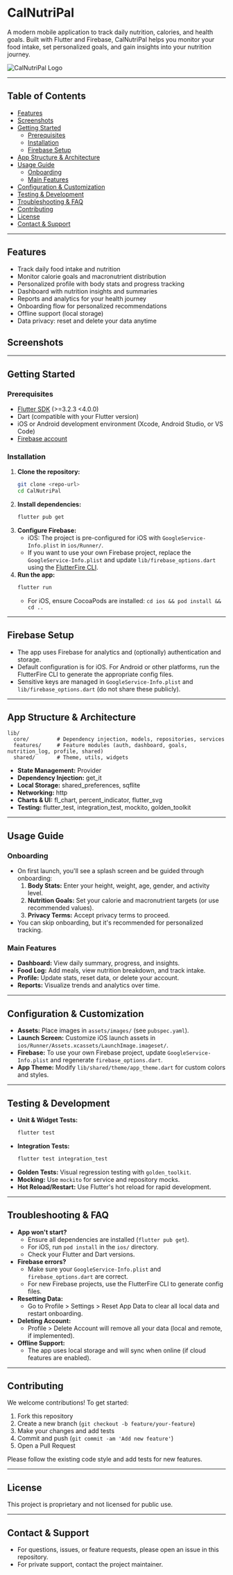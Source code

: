 # CalNutriPal

A modern mobile application to track daily nutrition, calories, and health goals. Built with Flutter and Firebase, CalNutriPal helps you monitor your food intake, set personalized goals, and gain insights into your nutrition journey.

![CalNutriPal Logo](assets/images/app_logo.png)

---

## Table of Contents

- [Features](#features)
- [Screenshots](#screenshots)
- [Getting Started](#getting-started)
  - [Prerequisites](#prerequisites)
  - [Installation](#installation)
  - [Firebase Setup](#firebase-setup)
- [App Structure & Architecture](#app-structure--architecture)
- [Usage Guide](#usage-guide)
  - [Onboarding](#onboarding)
  - [Main Features](#main-features)
- [Configuration & Customization](#configuration--customization)
- [Testing & Development](#testing--development)
- [Troubleshooting & FAQ](#troubleshooting--faq)
- [Contributing](#contributing)
- [License](#license)
- [Contact & Support](#contact--support)

---

## Features

- Track daily food intake and nutrition
- Monitor calorie goals and macronutrient distribution
- Personalized profile with body stats and progress tracking
- Dashboard with nutrition insights and summaries
- Reports and analytics for your health journey
- Onboarding flow for personalized recommendations
- Offline support (local storage)
- Data privacy: reset and delete your data anytime

## Screenshots

<!-- Add screenshots in assets/images/screenshots/ and reference here -->
<!-- ![Dashboard](assets/images/screenshots/dashboard.png) -->
<!-- ![Food Log](assets/images/screenshots/food_log.png) -->

---

## Getting Started

### Prerequisites

- [Flutter SDK](https://flutter.dev/docs/get-started/install) (>=3.2.3 <4.0.0)
- Dart (compatible with your Flutter version)
- iOS or Android development environment (Xcode, Android Studio, or VS Code)
- [Firebase account](https://firebase.google.com/)

### Installation

1. **Clone the repository:**
   ```bash
   git clone <repo-url>
   cd CalNutriPal
   ```
2. **Install dependencies:**
   ```bash
   flutter pub get
   ```
3. **Configure Firebase:**
   - iOS: The project is pre-configured for iOS with `GoogleService-Info.plist` in `ios/Runner/`.
   - If you want to use your own Firebase project, replace the `GoogleService-Info.plist` and update `lib/firebase_options.dart` using the [FlutterFire CLI](https://firebase.flutter.dev/docs/cli/).
4. **Run the app:**
   ```bash
   flutter run
   ```
   - For iOS, ensure CocoaPods are installed: `cd ios && pod install && cd ..`

---

## Firebase Setup

- The app uses Firebase for analytics and (optionally) authentication and storage.
- Default configuration is for iOS. For Android or other platforms, run the FlutterFire CLI to generate the appropriate config files.
- Sensitive keys are managed in `GoogleService-Info.plist` and `lib/firebase_options.dart` (do not share these publicly).

---

## App Structure & Architecture

```
lib/
  core/         # Dependency injection, models, repositories, services
  features/     # Feature modules (auth, dashboard, goals, nutrition_log, profile, shared)
  shared/       # Theme, utils, widgets
```

- **State Management:** Provider
- **Dependency Injection:** get_it
- **Local Storage:** shared_preferences, sqflite
- **Networking:** http
- **Charts & UI:** fl_chart, percent_indicator, flutter_svg
- **Testing:** flutter_test, integration_test, mockito, golden_toolkit

---

## Usage Guide

### Onboarding

- On first launch, you'll see a splash screen and be guided through onboarding:
  1. **Body Stats:** Enter your height, weight, age, gender, and activity level.
  2. **Nutrition Goals:** Set your calorie and macronutrient targets (or use recommended values).
  3. **Privacy Terms:** Accept privacy terms to proceed.
- You can skip onboarding, but it's recommended for personalized tracking.

### Main Features

- **Dashboard:** View daily summary, progress, and insights.
- **Food Log:** Add meals, view nutrition breakdown, and track intake.
- **Profile:** Update stats, reset data, or delete your account.
- **Reports:** Visualize trends and analytics over time.

---

## Configuration & Customization

- **Assets:** Place images in `assets/images/` (see `pubspec.yaml`).
- **Launch Screen:** Customize iOS launch assets in `ios/Runner/Assets.xcassets/LaunchImage.imageset/`.
- **Firebase:** To use your own Firebase project, update `GoogleService-Info.plist` and regenerate `firebase_options.dart`.
- **App Theme:** Modify `lib/shared/theme/app_theme.dart` for custom colors and styles.

---

## Testing & Development

- **Unit & Widget Tests:**
  ```bash
  flutter test
  ```
- **Integration Tests:**
  ```bash
  flutter test integration_test
  ```
- **Golden Tests:** Visual regression testing with `golden_toolkit`.
- **Mocking:** Use `mockito` for service and repository mocks.
- **Hot Reload/Restart:** Use Flutter's hot reload for rapid development.

---

## Troubleshooting & FAQ

- **App won't start?**
  - Ensure all dependencies are installed (`flutter pub get`).
  - For iOS, run `pod install` in the `ios/` directory.
  - Check your Flutter and Dart versions.
- **Firebase errors?**
  - Make sure your `GoogleService-Info.plist` and `firebase_options.dart` are correct.
  - For new Firebase projects, use the FlutterFire CLI to generate config files.
- **Resetting Data:**
  - Go to Profile > Settings > Reset App Data to clear all local data and restart onboarding.
- **Deleting Account:**
  - Profile > Delete Account will remove all your data (local and remote, if implemented).
- **Offline Support:**
  - The app uses local storage and will sync when online (if cloud features are enabled).

---

## Contributing

We welcome contributions! To get started:

1. Fork this repository
2. Create a new branch (`git checkout -b feature/your-feature`)
3. Make your changes and add tests
4. Commit and push (`git commit -am 'Add new feature'`)
5. Open a Pull Request

Please follow the existing code style and add tests for new features.

---

## License

This project is proprietary and not licensed for public use.

---

## Contact & Support

- For questions, issues, or feature requests, please open an issue in this repository.
- For private support, contact the project maintainer.
